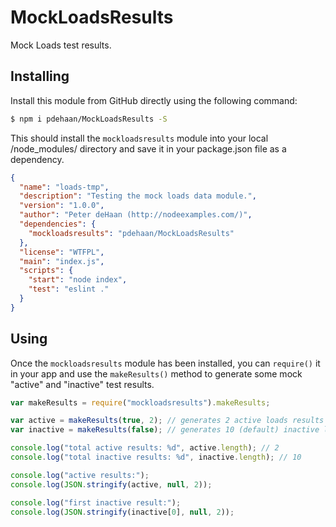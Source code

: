 # MockLoadsResults

Mock Loads test results.

## Installing

Install this module from GitHub directly using the following command:
```sh
$ npm i pdehaan/MockLoadsResults -S
```

This should install the `mockloadsresults` module into your local /node_modules/ directory and save it in your package.json file as a dependency.

```json
{
  "name": "loads-tmp",
  "description": "Testing the mock loads data module.",
  "version": "1.0.0",
  "author": "Peter deHaan (http://nodeexamples.com/)",
  "dependencies": {
    "mockloadsresults": "pdehaan/MockLoadsResults"
  },
  "license": "WTFPL",
  "main": "index.js",
  "scripts": {
    "start": "node index",
    "test": "eslint ."
  }
}
```

## Using

Once the `mockloadsresults` module has been installed, you can `require()` it in your app and use the `makeResults()` method to generate some mock "active" and "inactive" test results.
```js
var makeResults = require("mockloadsresults").makeResults;

var active = makeResults(true, 2); // generates 2 active loads results
var inactive = makeResults(false); // generates 10 (default) inactive loads results

console.log("total active results: %d", active.length); // 2
console.log("total inactive results: %d", inactive.length); // 10

console.log("active results:");
console.log(JSON.stringify(active, null, 2));

console.log("first inactive result:");
console.log(JSON.stringify(inactive[0], null, 2));
```

